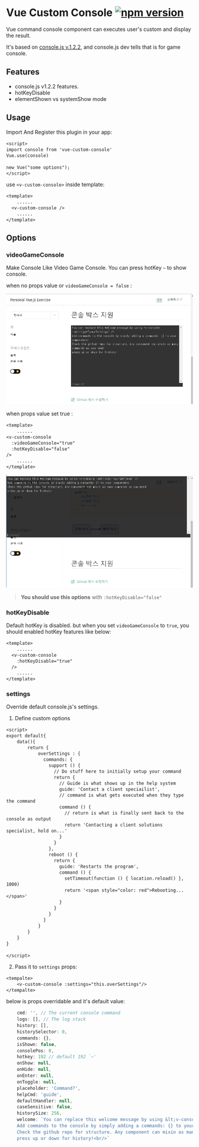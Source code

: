 # Vue Custom Console [![npm version](https://badgen.net/npm/v/vue-custom-console)](https://npm.im/vue-custom-console)

Vue command console component can executes user's custom and display the result. 

It's based on [console.js v.1.2.2](https://github.com/amio/console.js/releases/tag/v1.2.0), and console.js dev tells that is for game console.

## Features

- console.js v1.2.2 features.
- hotKeyDisable
- elementShown vs systemShow mode

## Usage

Import And Register this plugin in your app:

```vue
<script>
import console from 'vue-custom-console'
Vue.use(console)

new Vue("some options");
</script>
```

use `<v-custom-console>` inside template:

```vue
<template>
    ......
  <v-custom-console />
    ......
</template>
```

## Options

### videoGameConsole

Make Console Like Video Game Console. You can press hotKey `~` to show console.

when no props value or `videoGameConsole = false` : 

![](./img/videoGameConsoleFalse.jpg)

when props value set true :

```vue
<template>
    ......
<v-custom-console 
  :videoGameConsole="true"
  :hotKeyDisable="false"
/>
    ......
</template>
```

![](./img/videoGameConsoleTrue.jpg)

> **You should use this options** with `:hotKeyDisable="false"`


### hotKeyDisable

Default hotKey is disabled. but when you set `videoGameConsole` to `true`, 
you should enabled hotKey features like below: 

```vue
<template>
    ......
  <v-custom-console 
    :hotKeyDisable="true"
  />
    ......
</template>
```

### settings

Override default console.js's settings.

1. Define custom options

```vue
<script>
export default{
    data(){
        return {
            overSettings : {
              commands: {
                support () {
                  // Do stuff here to initially setup your command
                  return {
                    // Guide is what shows up in the help system
                    guide: 'Contact a client speciailist',
                    // command is what gets executed when they type the command
                    command () {
                      // return is what is finally sent back to the console as output
                      return 'Contacting a client solutions specialist, hold on...'
                    }
                  }
                },
                reboot () {
                  return {
                    guide: 'Restarts the program',
                    command () {
                      setTimeout(function () { location.reload() }, 1000)
                      return '<span style="color: red">Rebooting...</span>'
                    }
                  }
                }
              }
            }
        }
    }
}

</script>

```

2. Pass it to `settings` props: 

```vue
<tempalte>
    <v-custom-console :settings="this.overSettings"/>
</tempalte>
```

below is props overridable and it's default value:

```js
    cmd: '', // The current console command
    logs: [], // The log stack
    history: [],
    historySelector: 0,
    commands: {},
    isShown: false,
    consolePos: 0,
    hotkey: 192 // default 192 `~'
    onShow: null,
    onHide: null,
    onEnter: null,
    onToggle: null,
    placeholder: 'Command?',
    helpCmd: 'guide',
    defaultHandler: null,
    caseSensitive: false,
    historySize: 256,
    welcome: `You can replace this welcome message by using &lt;v-console :settings="yourSettings" /><br>
    Add commands to the console by simply adding a commands: {} to your components!<br/>
    Check the github repo for structure. Any component can mixin as many commands as you need!<br/>
    press up or down for history!<br/>`
     
```